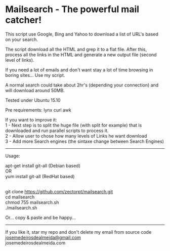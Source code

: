 # Mailsearch - The powerful mail catcher!
This script use Google, Bing and Yahoo to download a list of URL's based on your search.

The script download all the HTML and grep it to a flat file. After this, process all the links in the HTML and generate a new output file (second level of links).

If you need a lot of emails and don't want stay a lot of time browsing in boring sites... Use my script.

A normal search could take about 2hr's (depending your connection) and will download around 50MB.

Tested under Ubuntu 15.10

Pre requirements:
lynx curl awk

If you want to improve it: <br />
 1 - Next step is to split the huge file (with split for example) that is downloaded and run parallel scripts to process it. <br />
 2 - Allow user to chose how many levels of Links he want download <br />
 3 - Add more Search engines (the sintaxe change between Search Engines) <br />

----------------------------------------------------
Usage:

apt-get install git-all (Debian based) <br />
OR <br />
yum install git-all (RedHat based)<br /><br />

git clone https://github.com/zectorpt/mailsearch.git <br />
cd mailsearch <br />
chmod 755 mailsearch.sh <br />
./mailsearch.sh

Or... copy & paste and be happy... <br />

---------------------------------------------------

If you like it, star my repo and don't delete my email from source code<br />
josemedeirosdealmeida@gmail.com <br />
josemedeirosdealmeida.com
